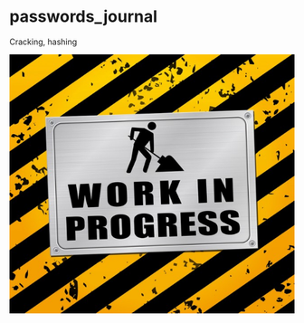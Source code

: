 # passwords_journal
Cracking, hashing

![](https://raw.githubusercontent.com/H3xFiles/gitMaterial/master/proxy.duckduckgo.com.jpg)
